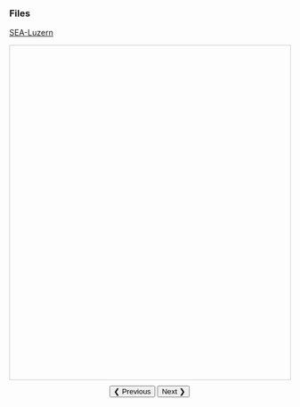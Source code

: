 ### Files 
<u>[SEA-Luzern](https://gkabas.netlify.app/files/ETS.pdf)</u> <br>

<script src="https://mozilla.github.io/pdf.js/build/pdf.js"></script>
<script src="https://mozilla.github.io/pdf.js/build/pdf.worker.js"></script>

<div id="pdfViewer" style="width:100%; height:600px; border:1px solid #ccc;"></div>

<div style="text-align:center; margin-top:10px;">
  <button onclick="prevSlide()">❮ Previous</button>
  <button onclick="nextSlide()">Next ❯</button>
</div>

<script>
  const url = 'https://gkabas.netlify.app/files/ETS.pdf'; // Path to your PDF
  const pdfViewer = document.getElementById('pdfViewer');
  let pdfDoc = null;
  let pageNum = 1;

  const renderPage = (num) => {
    pdfDoc.getPage(num).then((page) => {
      const viewport = page.getViewport({ scale: 1.5 });
      const canvas = document.createElement('canvas');
      const context = canvas.getContext('2d');

      canvas.height = viewport.height;
      canvas.width = viewport.width;

      pdfViewer.innerHTML = ''; // Clear the viewer
      pdfViewer.appendChild(canvas);

      const renderContext = {
        canvasContext: context,
        viewport: viewport,
      };

      page.render(renderContext);
    });
  };

  const loadPDF = () => {
    const loadingTask = pdfjsLib.getDocument(url);
    loadingTask.promise.then((pdf) => {
      pdfDoc = pdf;
      renderPage(pageNum);
    });
  };

  const prevSlide = () => {
    if (pageNum <= 1) return;
    pageNum--;
    renderPage(pageNum);
  };

  const nextSlide = () => {
    if (pageNum >= pdfDoc.numPages) return;
    pageNum++;
    renderPage(pageNum);
  };

  pdfjsLib.GlobalWorkerOptions.workerSrc =
    'https://mozilla.github.io/pdf.js/build/pdf.worker.js';
  loadPDF();
</script>
